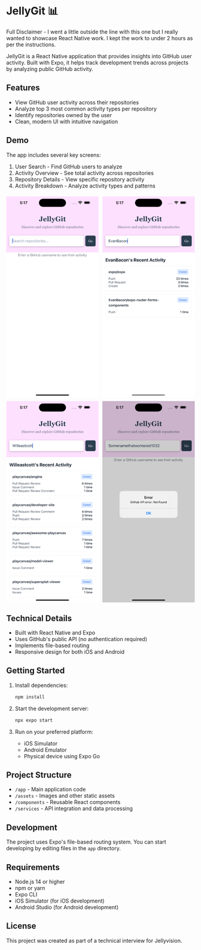 # JellyGit 📊

Full Disclaimer - I went a little outside the line with this one but I really wanted to showcase React Native work. I kept the work to under 2 hours as per the instructions. 

JellyGit is a React Native application that provides insights into GitHub user activity. Built with Expo, it helps track development trends across projects by analyzing public GitHub activity.

## Features

- View GitHub user activity across their repositories
- Analyze top 3 most common activity types per repository
- Identify repositories owned by the user
- Clean, modern UI with intuitive navigation

## Demo

The app includes several key screens:

1. User Search - Find GitHub users to analyze
2. Activity Overview - See total activity across repositories
3. Repository Details - View specific repository activity
4. Activity Breakdown - Analyze activity types and patterns

<div style="display: grid; grid-template-columns: repeat(2, 1fr); gap: 10px; margin: 20px 0;">
  <img src="assets/demo/1.png" alt="Demo 1" style="width: 100%; max-width: 300px;"/>
  <img src="assets/demo/2.png" alt="Demo 2" style="width: 100%; max-width: 300px;"/>
  <img src="assets/demo/3.png" alt="Demo 3" style="width: 100%; max-width: 300px;"/>
  <img src="assets/demo/4.png" alt="Demo 4" style="width: 100%; max-width: 300px;"/>
</div>

## Technical Details

- Built with React Native and Expo
- Uses GitHub's public API (no authentication required)
- Implements file-based routing
- Responsive design for both iOS and Android

## Getting Started

1. Install dependencies:
   ```bash
   npm install
   ```

2. Start the development server:
   ```bash
   npx expo start
   ```

3. Run on your preferred platform:
   - iOS Simulator
   - Android Emulator
   - Physical device using Expo Go

## Project Structure

- `/app` - Main application code
- `/assets` - Images and other static assets
- `/components` - Reusable React components
- `/services` - API integration and data processing

## Development

The project uses Expo's file-based routing system. You can start developing by editing files in the `app` directory.

## Requirements

- Node.js 14 or higher
- npm or yarn
- Expo CLI
- iOS Simulator (for iOS development)
- Android Studio (for Android development)

## License

This project was created as part of a technical interview for Jellyvision.
